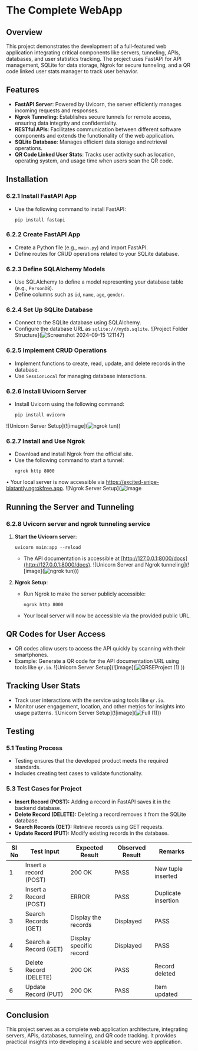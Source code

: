 # The Complete WebApp

## Overview
This project demonstrates the development of a full-featured web application integrating critical components like servers, tunneling, APIs, databases, and user statistics tracking. The project uses FastAPI for API management, SQLite for data storage, Ngrok for secure tunneling, and a QR code linked user stats manager to track user behavior.

## Features
- **FastAPI Server**: Powered by Uvicorn, the server efficiently manages incoming requests and responses.
- **Ngrok Tunneling**: Establishes secure tunnels for remote access, ensuring data integrity and confidentiality.
- **RESTful APIs**: Facilitates communication between different software components and extends the functionality of the web application.
- **SQLite Database**: Manages efficient data storage and retrieval operations.
- **QR Code Linked User Stats**: Tracks user activity such as location, operating system, and usage time when users scan the QR code.

## Installation

### 6.2.1 Install FastAPI App
- Use the following command to install FastAPI:
  ```
  pip install fastapi
  ```

### 6.2.2 Create FastAPI App
- Create a Python file (e.g., `main.py`) and import FastAPI.
- Define routes for CRUD operations related to your SQLite database.

### 6.2.3 Define SQLAlchemy Models
- Use SQLAlchemy to define a model representing your database table (e.g., `PersonDB`).
- Define columns such as `id`, `name`, `age`, `gender`.

### 6.2.4 Set Up SQLite Database
- Connect to the SQLite database using SQLAlchemy.
- Configure the database URL as `sqlite:///mydb.sqlite`.
![Project Folder Structure](![Screenshot 2024-09-15 121147](https://github.com/user-attachments/assets/6d0303c0-4a89-4d7d-81fb-15fd4950e245))


### 6.2.5 Implement CRUD Operations
- Implement functions to create, read, update, and delete records in the database.
- Use `SessionLocal` for managing database interactions.

### 6.2.6 Install Uvicorn Server
- Install Uvicorn using the following command:
  ```
  pip install uvicorn
  ```
![Unicorn Server Setup](![image](![ngrok tun](https://github.com/user-attachments/assets/64107c0c-3cc5-491e-a06c-7a28471b9fee)))

### 6.2.7 Install and Use Ngrok
- Download and install Ngrok from the official site.
- Use the following command to start a tunnel:
  ```
  ngrok http 8000
  ```
• Your local server is now accessible via https://excited-snipe-blatantly.ngrokfree.app.
![Ngrok Server Setup](![image](![Screenshot_16-9-2024_185216_](https://github.com/user-attachments/assets/4f03d1e3-7677-44a5-ba8c-886c48277283))

## Running the Server and Tunneling

### 6.2.8 Uvicorn server and ngrok tunneling service
1. **Start the Uvicorn server**:
   ```
   uvicorn main:app --reload
   ```
   - The API documentation is accessible at [http://127.0.0.1:8000/docs](http://127.0.0.1:8000/docs).
![Unicorn Server and Ngrok tunneling](![image](![ngrok tun](https://github.com/user-attachments/assets/b573ad24-f577-4ab4-8b45-a5977faeb883))))

2. **Ngrok Setup**:
   - Run Ngrok to make the server publicly accessible:
     ```
     ngrok http 8000
     ```
   - Your local server will now be accessible via the provided public URL.

## QR Codes for User Access
- QR codes allow users to access the API quickly by scanning with their smartphones.
- Example: Generate a QR code for the API documentation URL using tools like `qr.io`.
![Unicorn Server Setup](![image](![QRSEProject (1)](https://github.com/user-attachments/assets/ef55bf62-7ba0-4b4f-af27-fa3946321217)
))

## Tracking User Stats
- Track user interactions with the service using tools like `qr.io`.
- Monitor user engagement, location, and other metrics for insights into usage patterns.
![Unicorn Server Setup](![image](![Full (1)](https://github.com/user-attachments/assets/237207af-2f60-4add-99a0-00bd3a3bd827)))


## Testing

### 5.1 Testing Process
- Testing ensures that the developed product meets the required standards.
- Includes creating test cases to validate functionality.

### 5.3 Test Cases for Project
- **Insert Record (POST):** Adding a record in FastAPI saves it in the backend database.
- **Delete Record (DELETE):** Deleting a record removes it from the SQLite database.
- **Search Records (GET):** Retrieve records using GET requests.
- **Update Record (PUT):** Modify existing records in the database.

| Sl No | Test Input              | Expected Result      | Observed Result | Remarks             |
|-------|-------------------------|----------------------|-----------------|---------------------|
| 1     | Insert a record (POST)   | 200 OK               | PASS            | New tuple inserted  |
| 2     | Insert a Record (POST)   | ERROR                | PASS            | Duplicate insertion |
| 3     | Search Records (GET)     | Display the records  | Displayed       | PASS                |
| 4     | Search a Record (GET)    | Display specific record | Displayed    | PASS                |
| 5     | Delete Record (DELETE)   | 200 OK               | PASS            | Record deleted      |
| 6     | Update Record (PUT)      | 200 OK               | PASS            | Item updated        |

## Conclusion
This project serves as a complete web application architecture, integrating servers, APIs, databases, tunneling, and QR code tracking. It provides practical insights into developing a scalable and secure web application.
